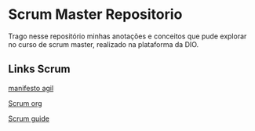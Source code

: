 # Scrum Master Repositorio 
Trago nesse repositório minhas anotações e conceitos que pude explorar no curso de scrum master, realizado na plataforma da DIO. 

## Links Scrum
[manifesto agil](https://agilemanifesto.org/iso/ptbr/manifesto.html)

[Scrum org](https://www.scrum.org/)

[Scrum guide](https://scrumguides.org/index.html)
